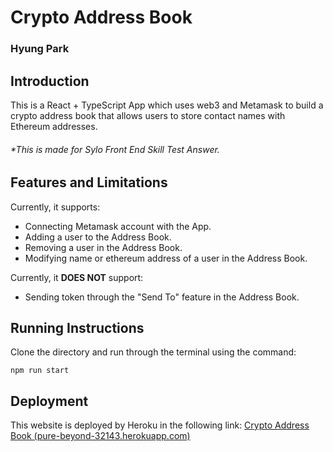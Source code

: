# Crypto Address Book
### Hyung Park



## Introduction

This is a React + TypeScript App which uses web3 and Metamask to build a crypto address book that allows users to store contact names with Ethereum addresses.

###### **This is made for Sylo Front End Skill Test Answer.*



## Features and Limitations

Currently, it supports:

- Connecting Metamask account with the App.
- Adding a user to the Address Book.
- Removing a user in the Address Book.
- Modifying name or ethereum address of a user in the Address Book.



Currently, it **DOES NOT** support:

- Sending token through the "Send To" feature in the Address Book.



## Running Instructions

Clone the directory and run through the terminal using the command:

`npm run start`



## Deployment

This website is deployed by Heroku in the following link: [Crypto Address Book (pure-beyond-32143.herokuapp.com)](https://pure-beyond-32143.herokuapp.com/)

